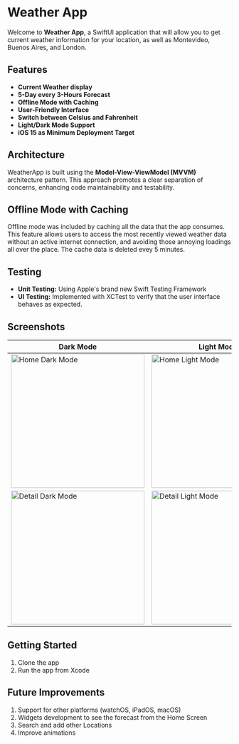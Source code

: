 # Weather App

Welcome to **Weather App**, a SwiftUI application that will allow you to get current weather information for your location, as well as Montevideo, Buenos Aires, and London.

## Features

- **Current Weather display**
- **5-Day every 3-Hours Forecast**
- **Offline Mode with Caching**
- **User-Friendly Interface**
- **Switch between Celsius and Fahrenheit**
- **Light/Dark Mode Support**
- **iOS 15 as Minimum Deployment Target**

## Architecture

WeatherApp is built using the **Model-View-ViewModel (MVVM)** architecture pattern. This approach promotes a clear separation of concerns, enhancing code maintainability and testability.

## Offline Mode with Caching

Offline mode was included by caching all the data that the app consumes. This feature allows users to access the most recently viewed weather data without an active internet connection, and avoiding those annoying loadings all over the place. The cache data is deleted evey 5 minutes.

## Testing

- **Unit Testing:** Using Apple's brand new Swift Testing Framework
- **UI Testing:** Implemented with XCTest to verify that the user interface behaves as expected.

## Screenshots
| Dark Mode | Light Mode |
| --------------- | --------------- |
| <img src="https://github.com/user-attachments/assets/c0439841-7f27-4fb6-88ff-e8694ca3981b" alt="Home Dark Mode" width="300"> | <img src="https://github.com/user-attachments/assets/dc70f92b-55d1-4c7d-9aae-6928b9eda431" alt="Home Light Mode" width="300"> |
| <img src="https://github.com/user-attachments/assets/2bb15662-85ff-4eb9-b534-d3387b4b0c1e" alt="Detail Dark Mode" width="300"> | <img src="https://github.com/user-attachments/assets/e528c154-2a07-48fa-9c2e-a4f79230569b" alt="Detail Light Mode" width="300"> |

## Getting Started

1. Clone the app
2. Run the app from Xcode

## Future Improvements
1. Support for other platforms (watchOS, iPadOS, macOS)
2. Widgets development to see the forecast from the Home Screen
3. Search and add other Locations
4. Improve animations
